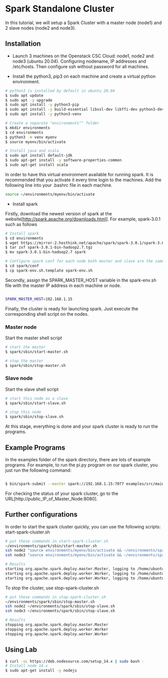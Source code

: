 # Spark Standalone Cluster
In this tutorial, we will setup a Spark Cluster with a master node (node1) and 2 slave nodes (node2 and node3).

## Installation
* Launch 3 machines on the Openstack CSC Cloud: node1, node2 and node3 (ubuntu 20.04). Configuring nodename, IP addresses and /etc/hosts. Then configure ssh without password for all machines.

* Install the python3, pip3 on each machine and create a virtual python environment.  
```bash
# python3 is installed by default in ubuntu 20.04
$ sudo apt update
$ sudo apt -y upgrade
$ sudo apt install -y python3-pip
$ sudo apt install -y build-essential libssl-dev libffi-dev python3-dev
$ sudo apt install -y python3-venv

# Create a separate "environments"" folder
$ mkdir environments
$ cd environments
$ python3 -m venv myenv
$ source myenv/bin/activate

# Install java and scala
$ sudo apt install default-jdk
$ sudo apt-get install -y software-properties-common
$ sudo apt-get install scala

```

In order to have this virtual environment available for running spark. It is recommended that you activate it every time login to the machines. Add the following line into your .bashrc file in each machine.
```bash
source ~/environments/myenv/bin/activate
```


* Install spark

Firstly, download the newest version of spark at the website[http://spark.apache.org/downloads.html]. For example, spark-3.0.1 such as follows
```bash
# Install spark
$ cd environments
$ wget https://mirror-2.hosthink.net/apache/spark/spark-3.0.1/spark-3.0.1-bin-hadoop2.7.tgz
$ tar zxf spark-3.0.1-bin-hadoop2.7.tgz
$ mv spark-3.0.1-bin-hadoop2.7 spark

# Configure spark conf for each node both master and slave are the same
$ cd spark/conf
$ cp spark-env.sh.template spark-env.sh

```

Secondly, assign the SPARK_MASTER_HOST variable in the spark-env.sh file with the master IP address in each machine or node.
```bash

SPARK_MASTER_HOST=192.168.1.15

```

Finally, the cluster is ready for launching spark. Just execute the corresponding shell script on the nodes.

### Master node
Start the master shell script
```bash
# start the master
$ spark/sbin/start-master.sh

# stop the master
$ spark/sbin/stop-master.sh
```

### Slave node
Start the slave shell script
```bash
# start this node as a slave
$ spark/sbin/start-slave.sh

# stop this node
$ spark/sbin/stop-slave.sh
```

At this stage, everything is done and your spark cluster is ready to run the programs.

## Example Programs
In the examples folder of the spark directory, there are lots of example programs. For example, to run the pi.py program on our spark cluster, you just run the following command:

```bash

$ bin/spark-submit --master spark://192.168.1.15:7077 examples/src/main/python/pi.py 1000

```

For checking the status of your spark cluster, go to the URL[http://public_IP_of_Master_Node:8080].

## Further configurations
In order to start the spark cluster quickly, you can use the following scripts: start-spark-cluster.sh
```bash
# put these commands in start-spark-cluster.sh
~/environments/spark/sbin/start-master.sh
ssh node2 "source environments/myenv/bin/activate && ~/environments/spark/sbin/start-slave.sh spark://192.168.1.15:7077"
ssh node3 "source environments/myenv/bin/activate && ~/environments/spark/sbin/start-slave.sh spark://192.168.1.15:7077"

# Results
starting org.apache.spark.deploy.master.Master, logging to /home/ubuntu/environments/spark/logs/spark-ubuntu-org.apache.spark.deploy.master.Master-1-node1.out
starting org.apache.spark.deploy.worker.Worker, logging to /home/ubuntu/environments/spark/logs/spark-ubuntu-org.apache.spark.deploy.worker.Worker-1-node2.out
starting org.apache.spark.deploy.worker.Worker, logging to /home/ubuntu/environments/spark/logs/spark-ubuntu-org.apache.spark.deploy.worker.Worker-1-node3.out
```

To stop the cluster, use stop-spark-cluster.sh
```bash
# put these commands in stop-spark-cluster.sh
~/environments/spark/sbin/stop-master.sh
ssh node2 ~/environments/spark/sbin/stop-slave.sh
ssh node3 ~/environments/spark/sbin/stop-slave.sh

# Results
stopping org.apache.spark.deploy.master.Master
stopping org.apache.spark.deploy.worker.Worker
stopping org.apache.spark.deploy.worker.Worker
```

## Using Lab
```bash
$ curl -sL https://deb.nodesource.com/setup_14.x | sudo bash -
# Install node 14.x
$ sudo apt-get install -y nodejs
```
